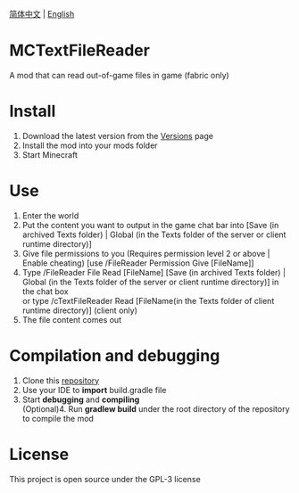 [简体中文](./README_CN.md) | [English](./README.md)

# MCTextFileReader
A mod that can read out-of-game files in game (fabric only)

# Install
1. Download the latest version from the [Versions](https://modrinth.com/mod/textfilereader/versions) page
2. Install the mod into your mods folder
3. Start Minecraft

# Use
1. Enter the world<br>
2. Put the content you want to output in the game chat bar into [Save (in archived Texts folder) | Global (in the Texts folder of the server or client runtime directory)]<br>
3. Give file permissions to you (Requires permission level 2 or above | Enable cheating)  [use /FileReader Permission Give [FileName]]<br>
4. Type /FileReader File Read [FileName] [Save (in archived Texts folder) | Global (in the Texts folder of the server or client runtime directory)] in the chat box <br> or type /cTextFileReader Read [FileName(in the Texts folder of client runtime directory)] (client only)
5. The file content comes out

# Compilation and debugging
1. Clone this [repository](https://github.com/TheColdWorld/MCTextFileReader)<br>
2. Use your IDE to **import** build.gradle file<br>
3. Start **debugging** and **compiling**<br>
   (Optional)4. Run **gradlew build**  under the root directory of the repository to compile the mod

# License
This project is open source under the GPL-3 license
